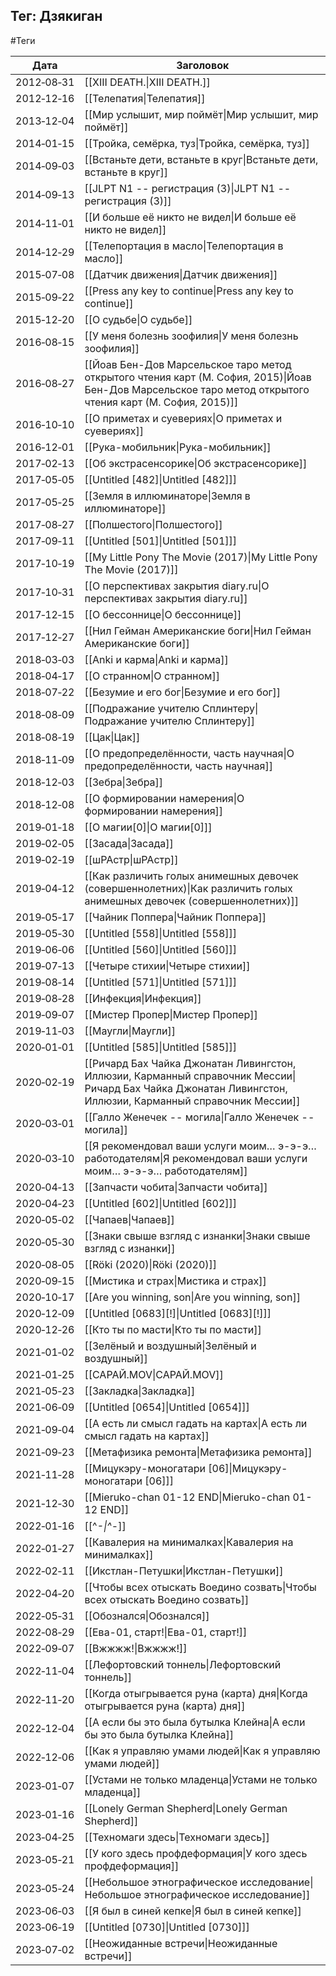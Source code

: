 ## Тег: Дзякиган
#Теги

| Дата | Заголовок |
| --- | --- |
| 2012&#8209;08&#8209;31 | [[XIII DEATH.\|XIII DEATH.]] |
| 2012&#8209;12&#8209;16 | [[Телепатия\|Телепатия]] |
| 2013&#8209;12&#8209;04 | [[Мир услышит, мир поймёт\|Мир услышит, мир поймёт]] |
| 2014&#8209;01&#8209;15 | [[Тройка, семёрка, туз\|Тройка, семёрка, туз]] |
| 2014&#8209;09&#8209;03 | [[Встаньте дети, встаньте в круг\|Встаньте дети, встаньте в круг]] |
| 2014&#8209;09&#8209;13 | [[JLPT N1 -- регистрация (3)\|JLPT N1 -- регистрация (3)]] |
| 2014&#8209;11&#8209;01 | [[И больше её никто не видел\|И больше её никто не видел]] |
| 2014&#8209;12&#8209;29 | [[Телепортация в масло\|Телепортация в масло]] |
| 2015&#8209;07&#8209;08 | [[Датчик движения\|Датчик движения]] |
| 2015&#8209;09&#8209;22 | [[Press any key to continue\|Press any key to continue]] |
| 2015&#8209;12&#8209;20 | [[О судьбе\|О судьбе]] |
| 2016&#8209;08&#8209;15 | [[У меня болезнь зоофилия\|У меня болезнь зоофилия]] |
| 2016&#8209;08&#8209;27 | [[Йоав Бен-Дов  Марсельское таро метод открытого чтения карт (М. София, 2015)\|Йоав Бен-Дов  Марсельское таро метод открытого чтения карт (М. София, 2015)]] |
| 2016&#8209;10&#8209;10 | [[О приметах и суевериях\|О приметах и суевериях]] |
| 2016&#8209;12&#8209;01 | [[Рука-мобильник\|Рука-мобильник]] |
| 2017&#8209;02&#8209;13 | [[Об экстрасенсорике\|Об экстрасенсорике]] |
| 2017&#8209;05&#8209;05 | [[Untitled [482]\|Untitled [482]]] |
| 2017&#8209;05&#8209;25 | [[Земля в иллюминаторе\|Земля в иллюминаторе]] |
| 2017&#8209;08&#8209;27 | [[Полшестого\|Полшестого]] |
| 2017&#8209;09&#8209;11 | [[Untitled [501]\|Untitled [501]]] |
| 2017&#8209;10&#8209;19 | [[My Little Pony The Movie (2017)\|My Little Pony The Movie (2017)]] |
| 2017&#8209;10&#8209;31 | [[О перспективах закрытия diary.ru\|О перспективах закрытия diary.ru]] |
| 2017&#8209;12&#8209;15 | [[О бессоннице\|О бессоннице]] |
| 2017&#8209;12&#8209;27 | [[Нил Гейман  Американские боги\|Нил Гейман  Американские боги]] |
| 2018&#8209;03&#8209;03 | [[Anki и карма\|Anki и карма]] |
| 2018&#8209;04&#8209;17 | [[О странном\|О странном]] |
| 2018&#8209;07&#8209;22 | [[Безумие и его бог\|Безумие и его бог]] |
| 2018&#8209;08&#8209;09 | [[Подражание учителю Сплинтеру\|Подражание учителю Сплинтеру]] |
| 2018&#8209;08&#8209;19 | [[Цак\|Цак]] |
| 2018&#8209;11&#8209;09 | [[О предопределённости, часть научная\|О предопределённости, часть научная]] |
| 2018&#8209;12&#8209;03 | [[Зебра\|Зебра]] |
| 2018&#8209;12&#8209;08 | [[О формировании намерения\|О формировании намерения]] |
| 2019&#8209;01&#8209;18 | [[О магии[0]\|О магии[0]]] |
| 2019&#8209;02&#8209;05 | [[Засада\|Засада]] |
| 2019&#8209;02&#8209;19 | [[шРАстр\|шРАстр]] |
| 2019&#8209;04&#8209;12 | [[Как различить голых анимешных девочек (совершеннолетних)\|Как различить голых анимешных девочек (совершеннолетних)]] |
| 2019&#8209;05&#8209;17 | [[Чайник Поппера\|Чайник Поппера]] |
| 2019&#8209;05&#8209;30 | [[Untitled [558]\|Untitled [558]]] |
| 2019&#8209;06&#8209;06 | [[Untitled [560]\|Untitled [560]]] |
| 2019&#8209;07&#8209;13 | [[Четыре стихии\|Четыре стихии]] |
| 2019&#8209;08&#8209;14 | [[Untitled [571]\|Untitled [571]]] |
| 2019&#8209;08&#8209;28 | [[Инфекция\|Инфекция]] |
| 2019&#8209;09&#8209;07 | [[Мистер Пропер\|Мистер Пропер]] |
| 2019&#8209;11&#8209;03 | [[Маугли\|Маугли]] |
| 2020&#8209;01&#8209;01 | [[Untitled [585]\|Untitled [585]]] |
| 2020&#8209;02&#8209;19 | [[Ричард Бах  Чайка Джонатан Ливингстон, Иллюзии, Карманный справочник Мессии\|Ричард Бах  Чайка Джонатан Ливингстон, Иллюзии, Карманный справочник Мессии]] |
| 2020&#8209;03&#8209;01 | [[Галло Женечек -- могила\|Галло Женечек -- могила]] |
| 2020&#8209;03&#8209;10 | [[Я рекомендовал ваши услуги моим… э-э-э… работодателям\|Я рекомендовал ваши услуги моим… э-э-э… работодателям]] |
| 2020&#8209;04&#8209;13 | [[Запчасти чобита\|Запчасти чобита]] |
| 2020&#8209;04&#8209;23 | [[Untitled [602]\|Untitled [602]]] |
| 2020&#8209;05&#8209;02 | [[Чапаев\|Чапаев]] |
| 2020&#8209;05&#8209;30 | [[Знаки свыше взгляд с изнанки\|Знаки свыше взгляд с изнанки]] |
| 2020&#8209;08&#8209;05 | [[Röki (2020)\|Röki (2020)]] |
| 2020&#8209;09&#8209;15 | [[Мистика и страх\|Мистика и страх]] |
| 2020&#8209;10&#8209;17 | [[Are you winning, son\|Are you winning, son]] |
| 2020&#8209;12&#8209;09 | [[Untitled [0683][!]\|Untitled [0683][!]]] |
| 2020&#8209;12&#8209;26 | [[Кто ты по масти\|Кто ты по масти]] |
| 2021&#8209;01&#8209;02 | [[Зелёный и воздушный\|Зелёный и воздушный]] |
| 2021&#8209;01&#8209;25 | [[САРАЙ.MOV\|САРАЙ.MOV]] |
| 2021&#8209;05&#8209;23 | [[Закладка\|Закладка]] |
| 2021&#8209;06&#8209;09 | [[Untitled [0654]\|Untitled [0654]]] |
| 2021&#8209;09&#8209;04 | [[А есть ли смысл гадать на картах\|А есть ли смысл гадать на картах]] |
| 2021&#8209;09&#8209;23 | [[Метафизика ремонта\|Метафизика ремонта]] |
| 2021&#8209;11&#8209;28 | [[Мицукэру-моногатари [06]\|Мицукэру-моногатари [06]]] |
| 2021&#8209;12&#8209;30 | [[Mieruko-chan 01-12 END\|Mieruko-chan 01-12 END]] |
| 2022&#8209;01&#8209;16 | [[^_-\|^_-]] |
| 2022&#8209;01&#8209;27 | [[Кавалерия на минималках\|Кавалерия на минималках]] |
| 2022&#8209;02&#8209;11 | [[Икстлан-Петушки\|Икстлан-Петушки]] |
| 2022&#8209;04&#8209;20 | [[Чтобы всех отыскать Воедино созвать\|Чтобы всех отыскать Воедино созвать]] |
| 2022&#8209;05&#8209;31 | [[Обознался\|Обознался]] |
| 2022&#8209;08&#8209;29 | [[Ева-01, старт!\|Ева-01, старт!]] |
| 2022&#8209;09&#8209;07 | [[Вжжжж!\|Вжжжж!]] |
| 2022&#8209;11&#8209;04 | [[Лефортовский тоннель\|Лефортовский тоннель]] |
| 2022&#8209;11&#8209;20 | [[Когда отыгрывается руна (карта) дня\|Когда отыгрывается руна (карта) дня]] |
| 2022&#8209;12&#8209;04 | [[А если бы это была бутылка Клейна\|А если бы это была бутылка Клейна]] |
| 2022&#8209;12&#8209;06 | [[Как я управляю умами людей\|Как я управляю умами людей]] |
| 2023&#8209;01&#8209;07 | [[Устами не только младенца\|Устами не только младенца]] |
| 2023&#8209;01&#8209;16 | [[Lonely German Shepherd\|Lonely German Shepherd]] |
| 2023&#8209;04&#8209;25 | [[Техномаги здесь\|Техномаги здесь]] |
| 2023&#8209;05&#8209;21 | [[У кого здесь профдеформация\|У кого здесь профдеформация]] |
| 2023&#8209;05&#8209;24 | [[Небольшое этнографическое исследование\|Небольшое этнографическое исследование]] |
| 2023&#8209;06&#8209;03 | [[Я был в синей кепке\|Я был в синей кепке]] |
| 2023&#8209;06&#8209;19 | [[Untitled [0730]\|Untitled [0730]]] |
| 2023&#8209;07&#8209;02 | [[Неожиданные встречи\|Неожиданные встречи]] |
